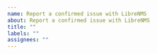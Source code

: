 ```yaml
---
name: Report a confirmed issue with LibreNMS
about: Report a confirmed issue with LibreNMS
title: ""
labels: ""
assignees: ""
---
```

<!--
**PLEASE READ FIRST**

**Please ONLY post bugs here**

**For help and support you can use our [Discord server](https://t.libren.ms/discord) or our [community site](https://community.librenms.org/c/help).**

To create a new device request please use this link: https://community.librenms.org/c/device-requests/12
-->
